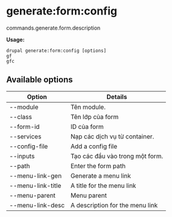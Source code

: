 # generate:form:config
commands.generate.form.description

**Usage:**
```
drupal generate:form:config [options]
gf
gfc
```

## Available options
Option | Details
-------|-------------
--module | Tên module.
--class | Tên lớp của form
--form-id | ID của form
--services | Nạp các dịch vụ từ container.
--config-file | Add a config file
--inputs | Tạo các đầu vào trong một form.
--path | Enter the form path
--menu-link-gen | Generate a menu link
--menu-link-title | A title for the menu link
--menu-parent | Menu parent
--menu-link-desc | A description for the menu link
